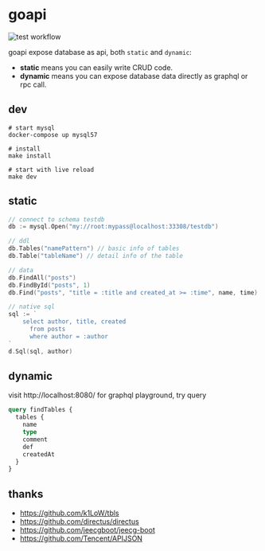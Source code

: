 # goapi

![test workflow](https://github.com/feitian124/goapi/actions/workflows/test.yml/badge.svg)

goapi expose database as api, both `static` and `dynamic`:

- **static** means you can easily write CRUD code.
- **dynamic** means you can expose database data directly as graphql or rpc call.

## dev
```
# start mysql
docker-compose up mysql57

# install
make install

# start with live reload
make dev

```

## static

```go
// connect to schema testdb
db := mysql.Open("my://root:mypass@localhost:33308/testdb")

// ddl
db.Tables("namePattern") // basic info of tables
db.Table("tableName") // detail info of the table

// data
db.FindAll("posts")
db.FindById("posts", 1)
db.Find("posts", "title = :title and created_at >= :time", name, time)

// native sql
sql := `
    select author, title, created
      from posts
      where author = :author
`
d.Sql(sql, author)
```

## dynamic

visit http://localhost:8080/ for graphql playground, try query

```graphql
query findTables {
  tables {
    name
    type
    comment
    def
    createdAt
  }
}
```

## thanks

- https://github.com/k1LoW/tbls
- https://github.com/directus/directus  
- https://github.com/jeecgboot/jeecg-boot
- https://github.com/Tencent/APIJSON  
